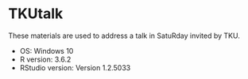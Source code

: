 # TKUtalk

These materials are used to address a talk in SatuRday invited by TKU.

* OS: Windows 10 
* R version: 3.6.2
* RStudio version: Version 1.2.5033
